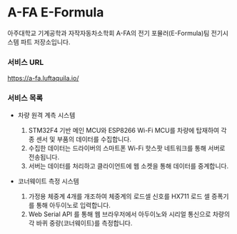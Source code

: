 # A-FA E-Formula
아주대학교 기계공학과 자작자동차소학회 A-FA의 전기 포뮬러(E-Formula)팀 전기시스템 파트 저장소입니다.

### 서비스 URL
https://a-fa.luftaquila.io/

### 서비스 목록
* 차량 원격 계측 시스템  
  1. STM32F4 기반 메인 MCU와 ESP8266 Wi-Fi MCU를 차량에 탑재하여 각종 센서 및 부품의 데이터를 수집합니다.
  2. 수집한 데이터는 드라이버의 스마트폰 Wi-Fi 핫스팟 네트워크를 통해 서버로 전송됩니다.
  3. 서버는 데이터를 처리하고 클라이언트에 웹 소켓을 통해 데이터를 중계합니다. 
  
* 코너웨이트 측정 시스템
  1. 가정용 체중계 4개를 개조하여 체중계의 로드셀 신호를 HX711 로드 셀 증폭기를 통해 아두이노로 입력합니다.
  2. Web Serial API 를 통해 웹 브라우저에서 아두이노와 시리얼 통신으로 차량의 각 바퀴 중량(코너웨이트)를 측정합니다.
